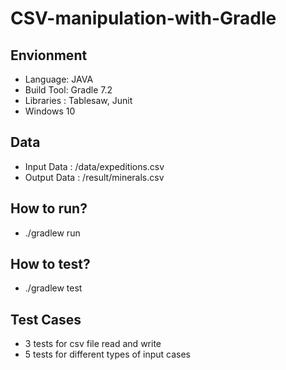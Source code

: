# CSV-manipulation-with-Gradle

## Envionment
- Language: JAVA
- Build Tool: Gradle 7.2
- Libraries : Tablesaw, Junit
- Windows 10

## Data 
- Input Data : /data/expeditions.csv
- Output Data : /result/minerals.csv

## How to run?
- ./gradlew run

## How to test?
- ./gradlew test

## Test Cases
- 3 tests for csv file read and write
- 5 tests for different types of input cases
